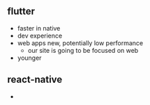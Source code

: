 ## flutter
- faster in native
- dev experience
- web apps new, potentially low performance
	- our site is going to be focused on web
- younger

## react-native
- 